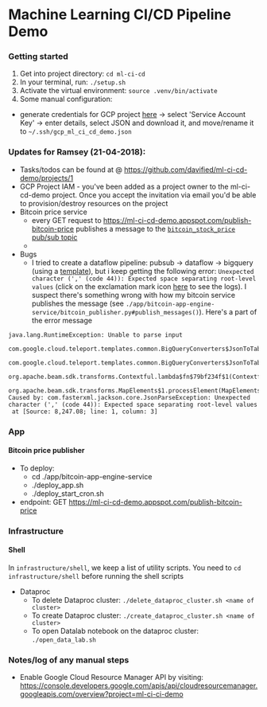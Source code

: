 # Machine Learning CI/CD Pipeline Demo

### Getting started

1. Get into project directory: `cd ml-ci-cd`
2. In your terminal, run: `./setup.sh`
3. Activate the virtual environment: `source .venv/bin/activate`
4. Some manual configuration:
- generate credentials for GCP project [here](https://console.cloud.google.com/apis/credentials?project=ml-ci-ci-demo) -> select 'Service Account Key' -> enter details, select JSON and download it, and move/rename it to `~/.ssh/gcp_ml_ci_cd_demo.json`

### Updates for Ramsey (21-04-2018):
- Tasks/todos can be found at @ https://github.com/davified/ml-ci-cd-demo/projects/1
- GCP Project IAM - you've been added as a project owner to the ml-ci-cd-demo project. Once you accept the invitation via email you'd be able to provision/destroy resources on the project
- Bitcoin price service
  - every GET request to https://ml-ci-cd-demo.appspot.com/publish-bitcoin-price publishes a message to the [`bitcoin_stock_price` pub/sub topic](https://console.cloud.google.com/cloudpubsub/topics/bitcoin_stock_price?project=ml-ci-cd-demo)
  - 
- Bugs
  - I tried to create a dataflow pipeline: pubsub -> dataflow -> bigquery (using a [template](https://cloud.google.com/dataflow/docs/templates/provided-templates#cloudpubsubtobigquery)), but i keep getting the following error: `Unexpected character (',' (code 44)): Expected space separating root-level values` (click on the exclamation mark icon [here](https://console.cloud.google.com/dataflow/jobsDetail/locations/us-central1/jobs/2018-04-19_22_04_07-506590114544464195?project=ml-ci-cd-demo) to see the logs). I suspect there's something wrong with how my bitcoin service publishes the message (see `./app/bitcoin-app-engine-service/bitcoin_publisher.py#publish_messages()`). Here's a part of the error message

```
java.lang.RuntimeException: Unable to parse input
        com.google.cloud.teleport.templates.common.BigQueryConverters$JsonToTableRow$1.apply(BigQueryConverters.java:115)
        com.google.cloud.teleport.templates.common.BigQueryConverters$JsonToTableRow$1.apply(BigQueryConverters.java:104)
        org.apache.beam.sdk.transforms.Contextful.lambda$fn$79bf234f$1(Contextful.java:112)
        org.apache.beam.sdk.transforms.MapElements$1.processElement(MapElements.java:129)
Caused by: com.fasterxml.jackson.core.JsonParseException: Unexpected character (',' (code 44)): Expected space separating root-level values
 at [Source: 8,247.08; line: 1, column: 3]
```

### App

#### Bitcoin price publisher
- To deploy:
  - cd ./app/bitcoin-app-engine-service
  - ./deploy_app.sh
  - ./deploy_start_cron.sh
- endpoint: GET https://ml-ci-cd-demo.appspot.com/publish-bitcoin-price

### Infrastructure

#### Shell 

In `infrastructure/shell`, we keep a list of utility scripts. You need to `cd infrastructure/shell` before running the shell scripts

- Dataproc
  - To delete Dataproc cluster: `./delete_dataproc_cluster.sh <name of cluster>`
  - To create Dataproc cluster: `./create_dataproc_cluster.sh <name of cluster>`
  - To open Datalab notebook on the dataproc cluster: `./open_data_lab.sh`


### Notes/log of any manual steps
- Enable Google Cloud Resource Manager API by visiting: https://console.developers.google.com/apis/api/cloudresourcemanager.googleapis.com/overview?project=ml-ci-ci-demo
